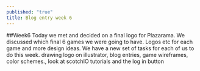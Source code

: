 ```yaml
---
published: "true"
title: Blog entry week 6
---
```


##Week6
Today we met and decided on a final logo for Plazarama. We discussed which final 6 games we were going to have. Logos etc for each game and more design ideas. We have a new set of tasks for each of us to do this week. drawing logo on illustrator, blog entries, game wireframes, color schemes., look at scotchIO tutorials and the log in button 

